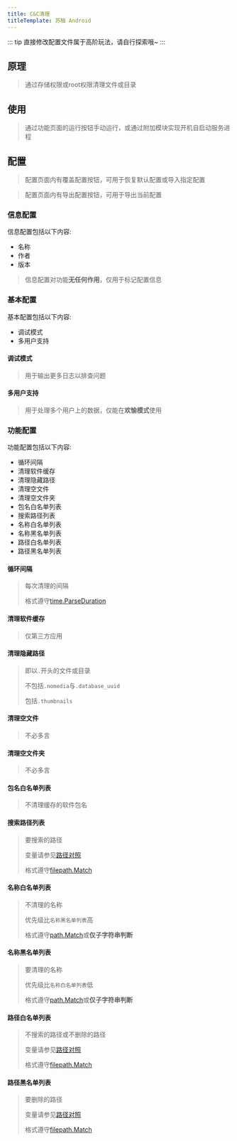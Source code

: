 ```yaml
---
title: C&C清理
titleTemplate: 苏柚 Android
---
```


::: tip
直接修改配置文件属于高阶玩法，请自行探索哦~
:::

## 原理

> 通过存储权限或root权限清理文件或目录

## 使用

> 通过功能页面的运行按钮手动运行，或通过附加模块实现开机自启动服务进程

## 配置

> 配置页面内有覆盖配置按钮，可用于恢复默认配置或导入指定配置

> 配置页面内有导出配置按钮，可用于导出当前配置

### 信息配置

信息配置包括以下内容:

- 名称
- 作者
- 版本

> 信息配置对功能**无任何作用**，仅用于标记配置信息

### 基本配置

基本配置包括以下内容:

- 调试模式
- 多用户支持

#### 调试模式

> 用于输出更多日志以排查问题

#### 多用户支持

> 用于处理多个用户上的数据，仅能在**欢愉模式**使用

### 功能配置

功能配置包括以下内容:

- 循环间隔
- 清理软件缓存
- 清理隐藏路径
- 清理空文件
- 清理空文件夹
- 包名白名单列表
- 搜索路径列表
- 名称白名单列表
- 名称黑名单列表
- 路径白名单列表
- 路径黑名单列表

#### 循环间隔

> 每次清理的间隔
>
> 格式遵守[time.ParseDuration](https://pkg.go.dev/time#ParseDuration)

#### 清理软件缓存

> 仅第三方应用

#### 清理隐藏路径

> 即以`.`开头的文件或目录
>
> 不包括`.nomedia`与`.database_uuid`
>
> 包括`.thumbnails`

#### 清理空文件

> 不必多言

#### 清理空文件夹

> 不必多言

#### 包名白名单列表

> 不清理缓存的软件包名

#### 搜索路径列表

> 要搜索的路径
>
> 变量请参见[路径对照](../../Appendix/Android/Path)
>
> 格式遵守[filepath.Match](https://pkg.go.dev/path/filepath#Match)

#### 名称白名单列表

> 不清理的名称
>
> 优先级比`名称黑名单列表`高
>
> 格式遵守[path.Match](https://pkg.go.dev/path#Match)或**仅子字符串判断**

#### 名称黑名单列表

> 要清理的名称
>
> 优先级比`名称白名单列表`低
>
> 格式遵守[path.Match](https://pkg.go.dev/path#Match)或**仅子字符串判断**

#### 路径白名单列表

> 不搜索的路径或不删除的路径
>
> 变量请参见[路径对照](../../Appendix/Android/Path)
>
> 格式遵守[filepath.Match](https://pkg.go.dev/path/filepath#Match)

#### 路径黑名单列表

> 要删除的路径
>
> 变量请参见[路径对照](../../Appendix/Android/Path)
>
> 格式遵守[filepath.Match](https://pkg.go.dev/path/filepath#Match)
